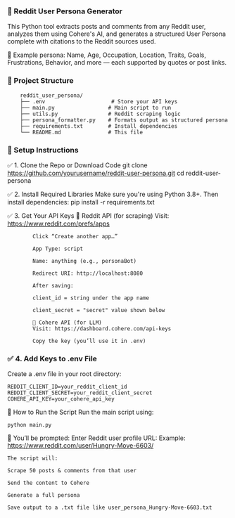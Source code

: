 ### 🧠 Reddit User Persona Generator

This Python tool extracts posts and comments from any Reddit user, analyzes them using Cohere's AI, and generates a structured User Persona complete with citations to the Reddit sources used.

🧾 Example persona: Name, Age, Occupation, Location, Traits, Goals, Frustrations, Behavior, and more — each supported by quotes or post links.

### 📁 Project Structure

        reddit_user_persona/
        ├── .env                     # Store your API keys
        ├── main.py                 # Main script to run
        ├── utils.py                # Reddit scraping logic
        ├── persona_formatter.py    # Formats output as structured persona
        ├── requirements.txt        # Install dependencies
        └── README.md               # This file


### 🔧 Setup Instructions
✅ 1. Clone the Repo or Download Code
        git clone https://github.com/yourusername/reddit-user-persona.git
        cd reddit-user-persona

✅ 2. Install Required Libraries
        Make sure you're using Python 3.8+. Then install dependencies:
        pip install -r requirements.txt

✅ 3. Get Your API Keys
        🔹 Reddit API (for scraping)
            Visit: https://www.reddit.com/prefs/apps
        
            Click “Create another app…”
        
            App Type: script
        
            Name: anything (e.g., personaBot)
        
            Redirect URI: http://localhost:8080
        
            After saving:
        
            client_id = string under the app name
        
            client_secret = "secret" value shown below
        
            🔹 Cohere API (for LLM)
            Visit: https://dashboard.cohere.com/api-keys
        
            Copy the key (you’ll use it in .env)

### ✅ 4. Add Keys to .env File
Create a .env file in your root directory:

    REDDIT_CLIENT_ID=your_reddit_client_id
    REDDIT_CLIENT_SECRET=your_reddit_client_secret
    COHERE_API_KEY=your_cohere_api_key

🚀 How to Run the Script
    Run the main script using:

    python main.py

🔹 You’ll be prompted:
    Enter Reddit user profile URL:
    Example:
    https://www.reddit.com/user/Hungry-Move-6603/

    The script will:

    Scrape 50 posts & comments from that user

    Send the content to Cohere

    Generate a full persona

    Save output to a .txt file like user_persona_Hungry-Move-6603.txt
